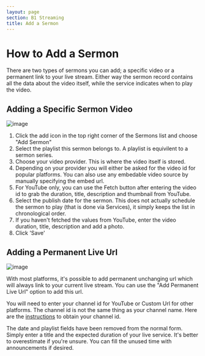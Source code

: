 ```yaml
---
layout: page
section: B1 Streaming
title: Add a Sermon
---
```


# How to Add a Sermon

There are two types of sermons you can add; a specific video or a permanent link to your live stream. Either way the sermon record contains all the data about the video itself, while the service indicates when to play the video.

## Adding a Specific Sermon Video

![image](https://user-images.githubusercontent.com/1447203/197371365-064b62eb-fabb-41b1-8a30-ea8ff90131a4.png)

1. Click the add icon in the top right corner of the Sermons list and choose "Add Sermon"
2. Select the playlist this sermon belongs to. A playlist is equivilent to a sermon series.
3. Choose your video provider. This is where the video itself is stored.
4. Depending on your provider you will either be asked for the video id for popular platforms. You can also use any embedable video source by manually specifying the embed url.
5. For YouTube only, you can use the Fetch button after entering the video id to grab the duration, title, description and thumbnail from YouTube.
6. Select the publish date for the sermon. This does not actually schedule the sermon to play (that is done via Services), it simply keeps the list in chronological order.
7. If you haven't fetched the values from YouTube, enter the video duration, title, description and add a photo.
8. Click 'Save'

## Adding a Permanent Live Url

![image](https://user-images.githubusercontent.com/1447203/197371371-b48b1646-748d-4a09-a041-926c3fa14099.png)

With most platforms, it's possible to add permanent unchanging url which will always link to your current live stream. You can use the "Add Permanent Live Url" option to add this url.

You will need to enter your channel id for YouTube or Custom Url for other platforms. The channel id is not the same thing as your channel name. Here are the [instructions](https://support.google.com/youtube/answer/6180214) to obtain your channel id.

The date and playlist fields have been removed from the normal form. Simply enter a title and the expected duration of your live service. It's better to overestimate if you're unsure. You can fill the unused time with announcements if desired.
